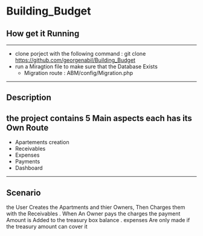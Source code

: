 # Building_Budget 

## How get it Running

---

* clone porject with the following command :  git clone https://github.com/georgenabil/Building_Budget 
* run a Miragtion file to make sure that the Database Exists
    * Migration route :  ABM/config/Migration.php
---
 
  
## Description 
 the project contains 5 Main aspects each has its Own Route
 ---

* Apartements creation
* Receivables
* Expenses 
* Payments
* Dashboard 
---
## Scenario
the User Creates the Apartments and thier Owners, Then Charges them with the Receivables .
When An Owner pays the charges the payment Amount is Added to the treasury box balance .
expenses Are only made if the treasury amount can cover it
 
